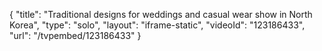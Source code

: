 {
    "title": "Traditional designs for weddings and casual wear show in North Korea",
    "type": "solo",
    "layout": "iframe-static",
    "videoId": "123186433",
    "url": "\/tvpembed\/123186433"
}